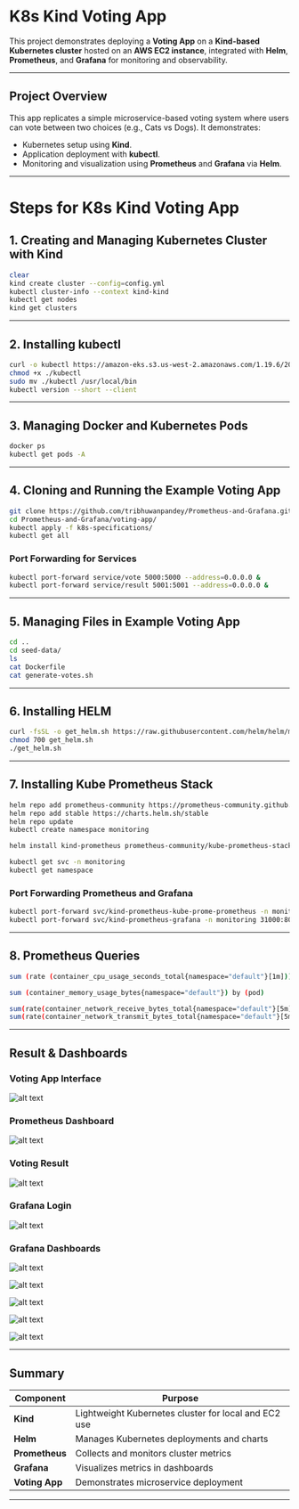 #  K8s Kind Voting App

This project demonstrates deploying a **Voting App** on a **Kind-based Kubernetes cluster** hosted on an **AWS EC2 instance**, integrated with **Helm**, **Prometheus**, and **Grafana** for monitoring and observability.

---

##  Project Overview
This app replicates a simple microservice-based voting system where users can vote between two choices (e.g., Cats vs Dogs). It demonstrates:
- Kubernetes setup using **Kind**.
- Application deployment with **kubectl**.
- Monitoring and visualization using **Prometheus** and **Grafana** via **Helm**.

---

# Steps for K8s Kind Voting App

## 1. Creating and Managing Kubernetes Cluster with Kind

```bash
clear
kind create cluster --config=config.yml
kubectl cluster-info --context kind-kind
kubectl get nodes
kind get clusters
```

---

## 2. Installing kubectl

```bash
curl -o kubectl https://amazon-eks.s3.us-west-2.amazonaws.com/1.19.6/2021-01-05/bin/linux/amd64/kubectl
chmod +x ./kubectl
sudo mv ./kubectl /usr/local/bin
kubectl version --short --client
```

---

## 3. Managing Docker and Kubernetes Pods

```bash
docker ps
kubectl get pods -A
```

---

## 4. Cloning and Running the Example Voting App

```bash
git clone https://github.com/tribhuwanpandey/Prometheus-and-Grafana.git
cd Prometheus-and-Grafana/voting-app/
kubectl apply -f k8s-specifications/
kubectl get all
```

### Port Forwarding for Services

```bash
kubectl port-forward service/vote 5000:5000 --address=0.0.0.0 &
kubectl port-forward service/result 5001:5001 --address=0.0.0.0 &
```

---

## 5. Managing Files in Example Voting App

```bash
cd ..
cd seed-data/
ls
cat Dockerfile
cat generate-votes.sh
```

---

## 6. Installing HELM

```bash
curl -fsSL -o get_helm.sh https://raw.githubusercontent.com/helm/helm/main/scripts/get-helm-3
chmod 700 get_helm.sh
./get_helm.sh
```

---

## 7. Installing Kube Prometheus Stack

```bash
helm repo add prometheus-community https://prometheus-community.github.io/helm-charts
helm repo add stable https://charts.helm.sh/stable
helm repo update
kubectl create namespace monitoring

helm install kind-prometheus prometheus-community/kube-prometheus-stack --namespace monitoring   --set prometheus.service.nodePort=30000   --set prometheus.service.type=NodePort   --set grafana.service.nodePort=31000   --set grafana.service.type=NodePort   --set alertmanager.service.nodePort=32000   --set alertmanager.service.type=NodePort   --set prometheus-node-exporter.service.nodePort=32001   --set prometheus-node-exporter.service.type=NodePort

kubectl get svc -n monitoring
kubectl get namespace
```

### Port Forwarding Prometheus and Grafana

```bash
kubectl port-forward svc/kind-prometheus-kube-prome-prometheus -n monitoring 9090:9090 --address=0.0.0.0 &
kubectl port-forward svc/kind-prometheus-grafana -n monitoring 31000:80 --address=0.0.0.0 &
```

---

## 8. Prometheus Queries

```bash
sum (rate (container_cpu_usage_seconds_total{namespace="default"}[1m])) / sum (machine_cpu_cores) * 100

sum (container_memory_usage_bytes{namespace="default"}) by (pod)

sum(rate(container_network_receive_bytes_total{namespace="default"}[5m])) by (pod)
sum(rate(container_network_transmit_bytes_total{namespace="default"}[5m])) by (pod)
```

---

##  Result & Dashboards

### Voting App Interface

![alt text](<Screenshot 2025-10-30 185513.png>)

### Prometheus Dashboard

![alt text](<Screenshot 2025-10-30 185528.png>)

### Voting Result

![alt text](<Screenshot 2025-10-30 185809.png>)

### Grafana Login

![alt text](<Screenshot 2025-10-30 191508.png>)

### Grafana Dashboards

![alt text](<Screenshot 2025-10-30 194225.png>)

![alt text](<Screenshot 2025-10-30 194251.png>)

![alt text](<Screenshot 2025-10-30 194314.png>)

![alt text](<Screenshot 2025-10-30 194329.png>)

![alt text](<Screenshot 2025-10-30 194421.png>)

---

##  Summary

| Component | Purpose |
|------------|----------|
| **Kind** | Lightweight Kubernetes cluster for local and EC2 use |
| **Helm** | Manages Kubernetes deployments and charts |
| **Prometheus** | Collects and monitors cluster metrics |
| **Grafana** | Visualizes metrics in dashboards |
| **Voting App** | Demonstrates microservice deployment |

---



